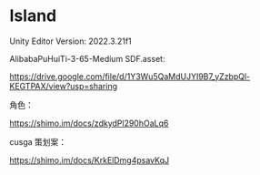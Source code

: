 # Island
Unity Editor Version: 2022.3.21f1

AlibabaPuHuiTi-3-65-Medium SDF.asset:

https://drive.google.com/file/d/1Y3Wu5QaMdUJYI9B7_yZzbpQl-KEGTPAX/view?usp=sharing

角色：

https://shimo.im/docs/zdkydPl290hOaLq6

cusga 策划案：

https://shimo.im/docs/KrkElDmg4psavKqJ

